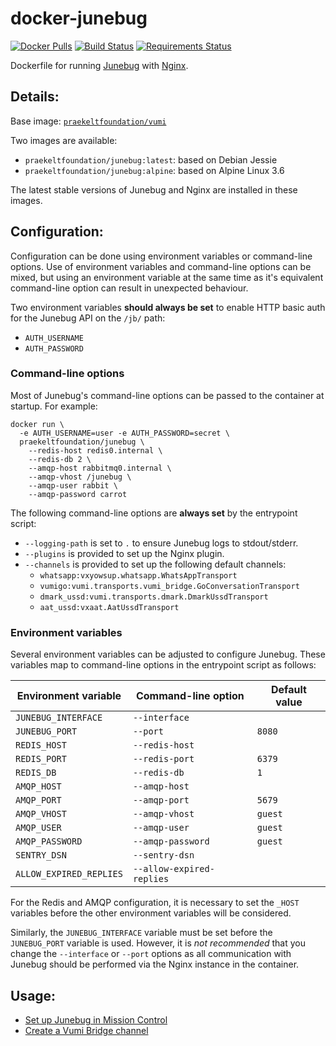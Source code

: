 # docker-junebug

[![Docker Pulls](https://img.shields.io/docker/pulls/praekeltfoundation/junebug.svg)](https://hub.docker.com/r/praekeltfoundation/junebug/)
[![Build Status](https://travis-ci.org/praekeltfoundation/docker-junebug.svg?branch=master)](https://travis-ci.org/praekeltfoundation/docker-junebug)
[![Requirements Status](https://pyup.io/repos/github/praekeltfoundation/docker-junebug/shield.svg)](https://pyup.io/repos/github/praekeltfoundation/docker-junebug/)

Dockerfile for running [Junebug](http://junebug.readthedocs.org/) with [Nginx](https://www.nginx.com/).

## Details:
Base image: [`praekeltfoundation/vumi`](https://hub.docker.com/r/praekeltfoundation/vumi/)

Two images are available:
* `praekeltfoundation/junebug:latest`: based on Debian Jessie
* `praekeltfoundation/junebug:alpine`: based on Alpine Linux 3.6

The latest stable versions of Junebug and Nginx are installed in these images.

## Configuration:
Configuration can be done using environment variables or command-line options. Use of environment variables and command-line options can be mixed, but using an environment variable at the same time as it's equivalent command-line option can result in unexpected behaviour.

Two environment variables **should always be set** to enable HTTP basic auth for the Junebug API on the `/jb/` path:
- `AUTH_USERNAME`
- `AUTH_PASSWORD`

### Command-line options
Most of Junebug's command-line options can be passed to the container at startup. For example:
```
docker run \
  -e AUTH_USERNAME=user -e AUTH_PASSWORD=secret \
  praekeltfoundation/junebug \
    --redis-host redis0.internal \
    --redis-db 2 \
    --amqp-host rabbitmq0.internal \
    --amqp-vhost /junebug \
    --amqp-user rabbit \
    --amqp-password carrot
```

The following command-line options are **always set** by the entrypoint script:
- `--logging-path` is set to `.` to ensure Junebug logs to stdout/stderr.
- `--plugins` is provided to set up the Nginx plugin.
- `--channels` is provided to set up the following default channels:
  - `whatsapp:vxyowsup.whatsapp.WhatsAppTransport`
  - `vumigo:vumi.transports.vumi_bridge.GoConversationTransport`
  - `dmark_ussd:vumi.transports.dmark.DmarkUssdTransport`
  - `aat_ussd:vxaat.AatUssdTransport`

### Environment variables
Several environment variables can be adjusted to configure Junebug. These variables map to command-line options in the entrypoint script as follows:

| Environment variable    | Command-line option       | Default value |
|-------------------------|---------------------------|---------------|
| `JUNEBUG_INTERFACE`     | `--interface`             |               |
| `JUNEBUG_PORT`          | `--port`                  | `8080`        |
| `REDIS_HOST`            | `--redis-host`            |               |
| `REDIS_PORT`            | `--redis-port`            | `6379`        |
| `REDIS_DB`              | `--redis-db`              | `1`           |
| `AMQP_HOST`             | `--amqp-host`             |               |
| `AMQP_PORT`             | `--amqp-port`             | `5679`        |
| `AMQP_VHOST`            | `--amqp-vhost`            | `guest`       |
| `AMQP_USER`             | `--amqp-user`             | `guest`       |
| `AMQP_PASSWORD`         | `--amqp-password`         | `guest`       |
| `SENTRY_DSN`            | `--sentry-dsn`            |               |
| `ALLOW_EXPIRED_REPLIES` | `--allow-expired-replies` |               |

For the Redis and AMQP configuration, it is necessary to set the `_HOST` variables before the other environment variables will be considered.

Similarly, the `JUNEBUG_INTERFACE` variable must be set before the `JUNEBUG_PORT` variable is used. However, it is *not recommended* that you change the `--interface` or `--port` options as all communication with Junebug should be performed via the Nginx instance in the container.

## Usage:

* [Set up Junebug in Mission Control](docs/set-up-junebug-in-mc.md)
* [Create a Vumi Bridge channel](docs/create-vumi-bridge-channel.md)
